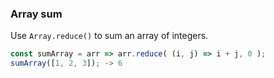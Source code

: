 ### Array sum

Use `Array.reduce()` to sum an array of integers.

```js
const sumArray = arr => arr.reduce( (i, j) => i + j, 0 );
sumArray([1, 2, 3]); -> 6
```